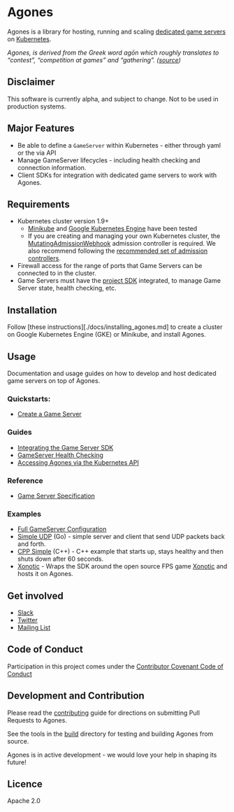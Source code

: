# Agones

Agones is a library for hosting, running and scaling [dedicated game servers](https://en.wikipedia.org/wiki/Game_server#Dedicated_server) on [Kubernetes](https://kubernetes.io).

_Agones, is derived from the Greek word agōn which roughly translates to “contest”, “competition at games” and “gathering”.
([source](https://www.merriam-webster.com/dictionary/agones))_

## Disclaimer
This software is currently alpha, and subject to change. Not to be used in production systems.

## Major Features
- Be able to define a `GameServer` within Kubernetes - either through yaml or the via API
- Manage GameServer lifecycles - including health checking and connection information.
- Client SDKs for integration with dedicated game servers to work with Agones.

## Requirements
- Kubernetes cluster version 1.9+
    - [Minikube](https://github.com/kubernetes/minikube) and [Google Kubernetes Engine](https://cloud.google.com/kubernetes-engine/) have been tested
    - If you are creating and managing your own Kubernetes cluster, the
    [MutatingAdmissionWebhook](https://kubernetes.io/docs/admin/admission-controllers/#mutatingadmissionwebhook-beta-in-19)
    admission controller is required.
    We also recommend following the
    [recommended set of admission controllers](https://kubernetes.io/docs/admin/admission-controllers/#is-there-a-recommended-set-of-admission-controllers-to-use).
- Firewall access for the range of ports that Game Servers can be connected to in the cluster.
- Game Servers must have the [project SDK](sdks) integrated, to manage Game Server state, health checking, etc.

## Installation

Follow [these instructions][./docs/installing_agones.md] to create a cluster on Google Kubernetes Engine (GKE) or Minikube, and install Agones.

## Usage

Documentation and usage guides on how to develop and host dedicated game servers on top of Agones.

### Quickstarts:
 - [Create a Game Server](./docs/create_gameserver.md)

### Guides
 - [Integrating the Game Server SDK](sdks)
 - [GameServer Health Checking](./docs/health_checking.md)
 - [Accessing Agones via the Kubernetes API](./docs/access_api.md)

### Reference
- [Game Server Specification](./docs/gameserver_spec.md)

### Examples
- [Full GameServer Configuration](./examples/gameserver.yaml)
- [Simple UDP](./examples/simple-udp) (Go) - simple server and client that send UDP packets back and forth.
- [CPP Simple](./examples/cpp-simple) (C++) - C++ example that starts up, stays healthy and then shuts down after 60 seconds.
- [Xonotic](./examples/xonotic) - Wraps the SDK around the open source FPS game [Xonotic](http://www.xonotic.org) and hosts it on Agones.

## Get involved

- [Slack](https://join.slack.com/t/agones/shared_invite/enQtMzE5NTE0NzkyOTk1LWQ2ZmY1Mjc4ZDQ4NDJhOGYxYTY2NTY0NjUwNjliYzVhMWFjYjMxM2RlMjg3NGU0M2E0YTYzNDIxNDMyZGNjMjU)
- [Twitter](https://twitter.com/agonesdev)
- [Mailing List](https://groups.google.com/forum/#!forum/agones-discuss)

## Code of Conduct

Participation in this project comes under the [Contributor Covenant Code of Conduct](code-of-conduct.md)

## Development and Contribution

Please read the [contributing](CONTRIBUTING.md) guide for directions on submitting Pull Requests to Agones.

See the tools in the [build](build/README.md) directory for testing and building Agones from source.

Agones is in active development - we would love your help in shaping its future!

## Licence

Apache 2.0